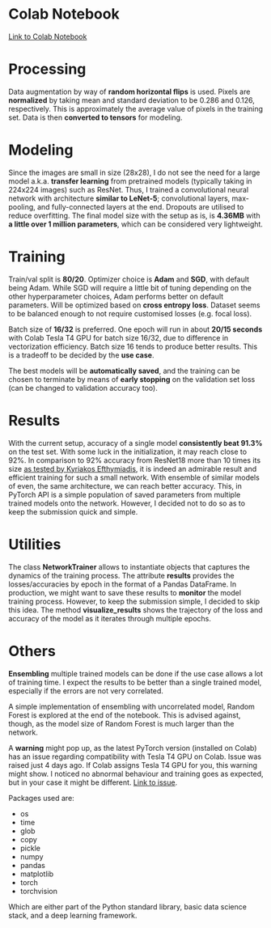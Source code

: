 # Colab Notebook

[Link to Colab Notebook](https://colab.research.google.com/drive/1lh6QDjsKYFrXO2l3tRfW8qW0Z2WfCtj7)

# Processing

Data augmentation by way of **random horizontal flips** is used. Pixels are **normalized** by taking mean and standard deviation to be 0.286 and 0.126, respectively. This is approximately the average value of pixels in the training set. Data is then **converted to tensors** for modeling.

# Modeling

Since the images are small in size (28x28), I do not see the need for a large model a.k.a. **transfer learning** from pretrained models (typically taking in 224x224 images) such as ResNet. Thus, I trained a convolutional neural network with architecture **similar to LeNet-5**; convolutional layers, max-pooling, and fully-connected layers at the end. Dropouts are utilised to reduce overfitting. The final model size with the setup as is, is **4.36MB** with **a little over 1 million parameters**, which can be considered very lightweight.

# Training

Train/val split is **80/20**. Optimizer choice is **Adam** and **SGD**, with default being Adam. While SGD will require a little bit of tuning depending on the other hyperparameter choices, Adam performs better on default parameters. Will be optimized based on **cross entropy loss**. Dataset seems to be balanced enough to not require customised losses (e.g. focal loss).

Batch size of **16/32** is preferred. One epoch will run in about **20/15 seconds** with Colab Tesla T4 GPU for batch size 16/32, due to difference in vectorization efficiency. Batch size 16 tends to produce better results. This is a tradeoff to be decided by the **use case**.

The best models will be **automatically saved**, and the training can be chosen to terminate by means of **early stopping** on the validation set loss (can be changed to validation accuracy too).

# Results

With the current setup, accuracy of a single model **consistently beat 91.3%** on the test set. With some luck in the initialization, it may reach close to 92%. In comparison to 92% accuracy from ResNet18 more than 10 times its size [as tested by Kyriakos Efthymiadis](https://github.com/kefth/fashion-mnist), it is indeed an admirable result and efficient training for such a small network. With ensemble of similar models of even, the same architecture, we can reach better accuracy. This, in PyTorch API is a simple population of saved parameters from multiple trained models onto the network. However, I decided not to do so as to keep the submission quick and simple.

# Utilities

The class **NetworkTrainer** allows to instantiate objects that captures the dynamics of the training
process. The attribute **results** provides the losses/accuracies by epoch in the format of a Pandas DataFrame. In production, we might want to save these results to **monitor** the model training process. However, to keep the submission simple, I decided to skip this idea. The method **visualize_results** shows the trajectory of the loss and accuracy of the model as it iterates through multiple epochs.

# Others

**Ensembling** multiple trained models can be done if the use case allows a lot of training time. I expect the results to be better than a single trained model, especially if the errors are not very correlated.

A simple implementation of ensembling with uncorrelated model, Random Forest is explored at the end of the notebook. This is advised against, though, as the model size of Random Forest is much larger than the network.

A **warning** might pop up, as the latest PyTorch version (installed on Colab) has an issue regarding compatibility with Tesla T4 GPU on Colab. Issue was raised just 4 days ago. If Colab assigns Tesla T4 GPU for you, this warning might show. I noticed no abnormal behaviour and training goes as expected, but in your case it might be different. [Link to issue](
https://discuss.pytorch.org/t/pytorch-1-6-tesla-t4-with-cuda-capability-sm-75-is-not-compatible/91003).

Packages used are:
* os
* time
* glob
* copy
* pickle
* numpy
* pandas
* matplotlib
* torch
* torchvision

Which are either part of the Python standard library, basic data science stack, and a deep learning framework.
